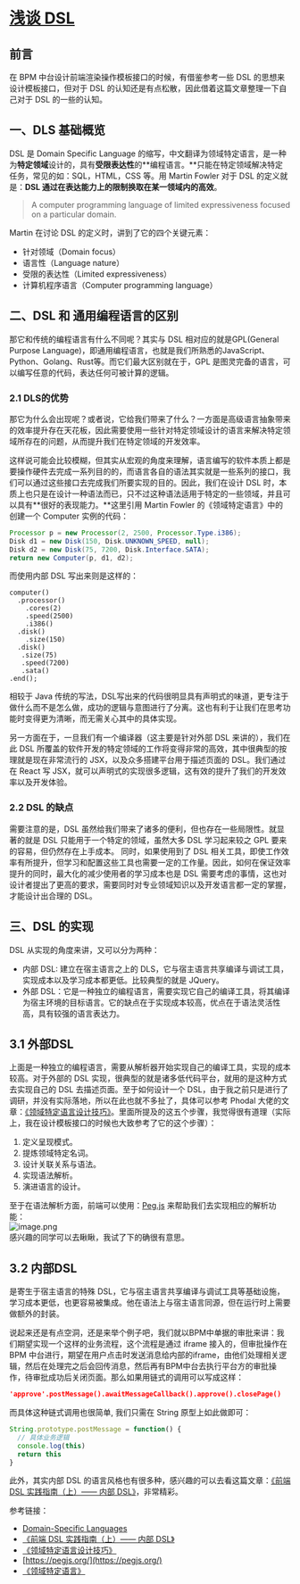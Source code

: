 # [浅谈 DSL](https://github.com/srtian/Blog/issues/38)


## 前言
在 BPM 中台设计前端渲染操作模板接口的时候，有借鉴参考一些 DSL 的思想来设计模板接口，但对于 DSL 的认知还是有点松散，因此借着这篇文章整理一下自己对于 DSL 的一些的认知。

## 一、DLS 基础概览
DSL 是 Domain Specific Language 的缩写，中文翻译为领域特定语言，是一种为**特定领域**设计的，具有**受限表达性**的**编程语言。**只能在特定领域解决特定任务，常见的如：SQL，HTML，CSS 等。用 Martin Fowler 对于 DSL 的定义就是：**DSL 通过在表达能力上的限制换取在某一领域内的高效**。
> A computer programming language of limited expressiveness focused on a particular domain.


Martin 在讨论 DSL 的定义时，讲到了它的四个关键元素：

- 针对领域（Domain focus）
- 语言性（Language nature）
- 受限的表达性（Limited expressiveness）
- 计算机程序语言（Computer programming language）


## 二、DSL 和 通用编程语言的区别
那它和传统的编程语言有什么不同呢？其实与 DSL 相对应的就是GPL(General Purpose Language)，即通用编程语言，也就是我们所熟悉的JavaScript、Python、Golang、Rust等。而它们最大区别就在于，GPL 是图灵完备的语言，可以编写任意的代码，表达任何可被计算的逻辑。


### 2.1 DLS的优势
那它为什么会出现呢？或者说，它给我们带来了什么？一方面是高级语言抽象带来的效率提升存在天花板，因此需要使用一些针对特定领域设计的语言来解决特定领域所存在的问题，从而提升我们在特定领域的开发效率。

这样说可能会比较模糊，但其实从宏观的角度来理解，语言编写的软件本质上都是要操作硬件去完成一系列目的的，而语言各自的语法其实就是一些系列的接口，我们可以通过这些接口去完成我们所要实现的目的。因此，我们在设计 DSL 时，本质上也只是在设计一种语法而已，只不过这种语法适用于特定的一些领域，并且可以具有**很好的表现能力。**这里引用 Martin Fowler 的《领域特定语言》中的创建一个 Computer 实例的代码：
```java
Processor p = new Processor(2, 2500, Processor.Type.i386);
Disk d1 = new Disk(150, Disk.UNKNOWN_SPEED, null);
Disk d2 = new Disk(75, 7200, Disk.Interface.SATA);
return new Computer(p, d1, d2);
```
而使用内部 DSL 写出来则是这样的：
```basic
computer() 
  .processor()
    .cores(2) 
    .speed(2500) 
    .i386()
  .disk()
    .size(150)
  .disk()
   .size(75)
   .speed(7200) 
   .sata()
.end();
```
相较于 Java 传统的写法，DSL写出来的代码很明显具有声明式的味道，更专注于做什么而不是怎么做，成功的逻辑与意图进行了分离。这也有利于让我们在思考功能时变得更为清晰，而无需关心其中的具体实现。

另一方面在于，一旦我们有一个编译器（这主要是针对外部 DSL 来讲的），我们在此 DSL 所覆盖的软件开发的特定领域的工作将变得非常的高效，其中很典型的按理就是现在非常流行的 JSX，以及众多搭建平台用于描述页面的 DSL。我们通过在 React 写 JSX，就可以声明式的实现很多逻辑，这有效的提升了我们的开发效率以及开发体验。


### 2.2 DSL 的缺点
需要注意的是，DSL 虽然给我们带来了诸多的便利，但也存在一些局限性。就显著的就是 DSL 只能用于一个特定的领域，虽然大多 DSL 学习起来较之 GPL 要来的容易，但仍然存在上手成本。 同时，如果使用到了 DSL 相关工具，即使工作效率有所提升，但学习和配置这些工具也需要一定的工作量。因此，如何在保证效率提升的同时，最大化的减少使用者的学习成本也是 DSL 需要考虑的事情，这也对设计者提出了更高的要求，需要同时对专业领域知识以及开发语言都一定的掌握，才能设计出合理的 DSL。


## 三、DSL 的实现
DSL 从实现的角度来讲，又可以分为两种：

- 内部 DSL: 建立在宿主语言之上的 DLS，它与宿主语言共享编译与调试工具，实现成本以及学习成本都更低。比较典型的就是 JQuery。
- 外部 DSL：它是一种独立的编程语言，需要实现它自己的编译工具，将其编译为宿主环境的目标语言。它的缺点在于实现成本较高，优点在于语法灵活性高，具有较强的语言表达力。

## 3.1 外部DSL
上面是一种独立的编程语言，需要从解析器开始实现自己的编译工具，实现的成本较高。对于外部的 DSL 实现，很典型的就是诸多低代码平台，就用的是这种方式去实现自己的 DSL 去描述页面。至于如何设计一个 DSL，由于我之前只是进行了调研，并没有实际落地，所以在此也就不多扯了，具体可以参考  Phodal 大佬的文章：[《领域特定语言设计技巧》](https://www.phodal.com/blog/step-by-step-domain-specific-language-design/)。里面所提及的这五个步骤，我觉得很有道理（实际上，我在设计模板接口的时候也大致参考了它的这个步骤）：

1. 定义呈现模式。
2. 提炼领域特定名词。
3. 设计关联关系与语法。
4. 实现语法解析。
5. 演进语言的设计。

至于在语法解析方面，前端可以使用：[Peg.js](https://pegjs.org/) 来帮助我们去实现相应的解析功能：<br />![image.png](https://cdn.nlark.com/yuque/0/2021/png/296173/1635329463417-ed6deed3-6be2-4f27-a013-335a8c97ca22.png#clientId=u83e8f860-b2d3-4&from=paste&height=626&id=u5f2ba70d&name=image.png&originHeight=1878&originWidth=3530&originalType=binary&ratio=1&size=459277&status=done&style=none&taskId=ub204cca2-f260-4ab8-8526-4a084776182&width=1176.6666666666667)<br />感兴趣的同学可以去瞅瞅，我试了下的确很有意思。

## 3.2 内部DSL
是寄生于宿主语言的特殊 DSL，它与宿主语言共享编译与调试工具等基础设施，学习成本更低，也更容易被集成。他在语法上与宿主语言同源，但在运行时上需要做额外的封装。

说起来还是有点空洞，还是来举个例子吧，我们就以BPM中单据的审批来讲：我们期望实现一个这样的业务流程，这个流程是通过 iframe 接入的，但审批操作在 BPM 中台进行，期望在用户点击时发送消息给内部的iframe，由他们处理相关逻辑，然后在处理完之后会回传消息，然后再有BPM中台去执行平台方的审批操作，待审批成功后关闭页面。那么如果用链式的调用可以写成这样：
```json
'approve'.postMessage().awaitMessageCallback().approve().closePage()
```
而具体这种链式调用也很简单, 我们只需在 String 原型上如此做即可：
```javascript
String.prototype.postMessage = function() {
  // 具体业务逻辑
  console.log(this)
  return this
}
```
此外，其实内部 DSL 的语言风格也有很多种，感兴趣的可以去看这篇文章：[《前端 DSL 实践指南（上）—— 内部 DSL》](https://zhuanlan.zhihu.com/p/107947462)，非常精彩。

参考链接：

-  [Domain-Specific Languages](https://www.jetbrains.com/mps/concepts/domain-specific-languages/)
- [《前端 DSL 实践指南（上）—— 内部 DSL》](https://zhuanlan.zhihu.com/p/107947462)
- [《领域特定语言设计技巧》](https://www.phodal.com/blog/step-by-step-domain-specific-language-design/)
- [https://pegjs.org/](https://pegjs.org/)
- [《领域特定语言》](https://book.douban.com/subject/21964984/)
